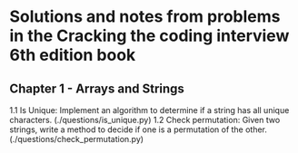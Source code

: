 # Solutions and notes from problems in the Cracking the coding interview 6th edition book

## Chapter 1 - Arrays and Strings

1.1 Is Unique: Implement an algorithm to determine if a string has all unique characters. (./questions/is_unique.py)
1.2 Check permutation: Given two strings, write a method to decide if one is a permutation of the other.
(./questions/check_permutation.py)
